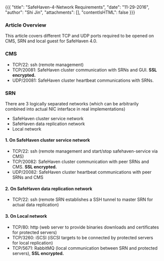 {{{
  "title": "SafeHaven-4-Network Requirements",
  "date": "11-29-2016",
  "author": "Shi Jin",
  "attachments": [],
  "contentIsHTML": false
}}}

### Article Overview
This article covers different TCP and UDP ports required to be opened on CMS, SRN and local guest for SafeHaven 4.0.

### CMS

* TCP/22: ssh (remote management)
* TCP/20081: SafeHaven cluster communication with SRNs and GUI. **SSL encrypted.**
* UDP/20081: SafeHaven cluster heartbeat communications with SRNs.

### SRN
There are 3 logically separated networks (which can be arbitrarily combined into actual NIC interface in real implementations)
* SafeHaven cluster service network
* SafeHaven data replication network
* Local network

#### 1. On SafeHaven cluster service network
* TCP/22: ssh (remote management and start/stop safehaven-service via CMS)
* TCP/20082: SafeHaven cluster communication with peer SRNs and CMS. **SSL encrypted.**
* UDP/20082: SafeHaven cluster heartbeat communications with peer SRNs and CMS

#### 2. On SafeHaven data replication network

* TCP/22: ssh (remote SRN establishes a SSH tunnel to master SRN for actual data replication)

#### 3. On Local network

* TCP/80: http (web server to provide binaries downloads and certificates for protected servers)
* TCP/3260: iSCSI (iSCSI targets to be connected by protected servers for local replication)
* TCP/5671: RabbitMQ (local communication between SRN and protected servers), **SSL encrypted.**
